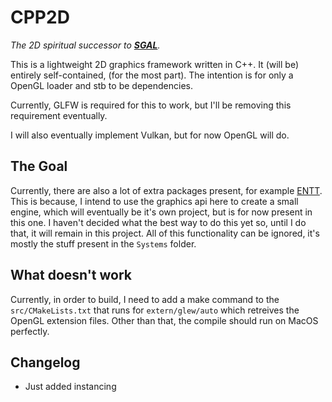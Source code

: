 # CPP2D
*The 2D spiritual successor to [**SGAL**](https://www.github.com/maxortner01/SGAL).*

This is a lightweight 2D graphics framework written in C++. It (will be) entirely self-contained, (for the most part). The intention is for only a OpenGL loader and stb to be dependencies.

Currently, GLFW is required for this to work, but I'll be removing this requirement eventually.

I will also eventually implement Vulkan, but for now OpenGL will do.

## The Goal
Currently, there are also a lot of extra packages present, for example [ENTT](https://github.com/skypjack/entt). This is because, I intend to use the graphics api here to create a small engine, which will eventually be it's own project, but is for now present in this one. I haven't decided what the best way to do this yet so, until I do that, it will remain in this project. All of this functionality can be ignored, it's mostly the stuff present in the `Systems` folder.

## What doesn't work
Currently, in order to build, I need to add a make command to the `src/CMakeLists.txt` that runs for `extern/glew/auto` which retreives the OpenGL extension files. Other than that, the compile should run on MacOS perfectly.

## Changelog
- Just added instancing
